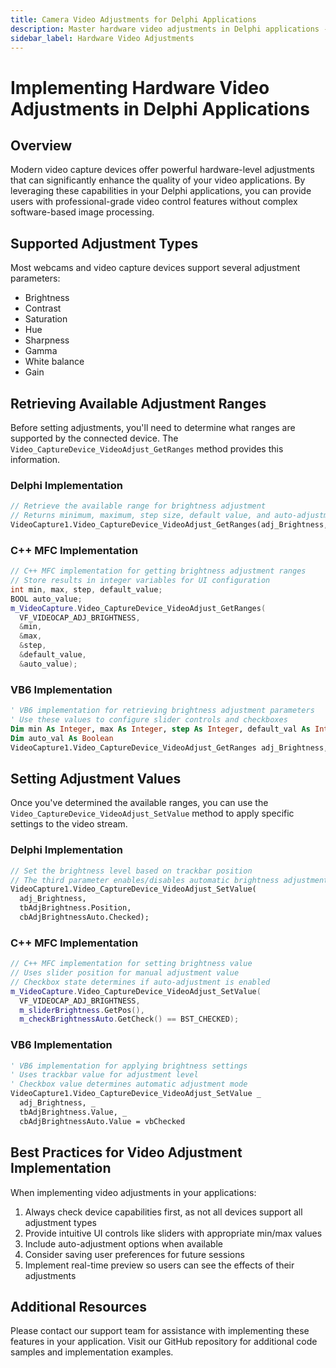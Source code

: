 ```yaml
---
title: Camera Video Adjustments for Delphi Applications
description: Master hardware video adjustments in Delphi applications - control brightness, contrast, saturation and more with TVFVideoCapture. This developer guide includes practical code examples and implementation strategies for building professional video capture solutions.
sidebar_label: Hardware Video Adjustments
---
```


# Implementing Hardware Video Adjustments in Delphi Applications

## Overview

Modern video capture devices offer powerful hardware-level adjustments that can significantly enhance the quality of your video applications. By leveraging these capabilities in your Delphi applications, you can provide users with professional-grade video control features without complex software-based image processing.

## Supported Adjustment Types

Most webcams and video capture devices support several adjustment parameters:

- Brightness
- Contrast
- Saturation
- Hue
- Sharpness
- Gamma
- White balance
- Gain

## Retrieving Available Adjustment Ranges

Before setting adjustments, you'll need to determine what ranges are supported by the connected device. The `Video_CaptureDevice_VideoAdjust_GetRanges` method provides this information.

### Delphi Implementation

```pascal
// Retrieve the available range for brightness adjustment
// Returns minimum, maximum, step size, default value, and auto-adjustment capability
VideoCapture1.Video_CaptureDevice_VideoAdjust_GetRanges(adj_Brightness, min, max, step, default, auto);
```

### C++ MFC Implementation 

```cpp
// C++ MFC implementation for getting brightness adjustment ranges
// Store results in integer variables for UI configuration
int min, max, step, default_value;
BOOL auto_value;
m_VideoCapture.Video_CaptureDevice_VideoAdjust_GetRanges(
  VF_VIDEOCAP_ADJ_BRIGHTNESS,
  &min,
  &max,
  &step,
  &default_value,
  &auto_value);
```

### VB6 Implementation

```vb
' VB6 implementation for retrieving brightness adjustment parameters
' Use these values to configure slider controls and checkboxes
Dim min As Integer, max As Integer, step As Integer, default_val As Integer
Dim auto_val As Boolean
VideoCapture1.Video_CaptureDevice_VideoAdjust_GetRanges adj_Brightness, min, max, step, default_val, auto_val
```

## Setting Adjustment Values

Once you've determined the available ranges, you can use the `Video_CaptureDevice_VideoAdjust_SetValue` method to apply specific settings to the video stream.

### Delphi Implementation

```pascal
// Set the brightness level based on trackbar position
// The third parameter enables/disables automatic brightness adjustment
VideoCapture1.Video_CaptureDevice_VideoAdjust_SetValue(
  adj_Brightness, 
  tbAdjBrightness.Position,
  cbAdjBrightnessAuto.Checked);
```

### C++ MFC Implementation

```cpp
// C++ MFC implementation for setting brightness value
// Uses slider position for manual adjustment value
// Checkbox state determines if auto-adjustment is enabled
m_VideoCapture.Video_CaptureDevice_VideoAdjust_SetValue(
  VF_VIDEOCAP_ADJ_BRIGHTNESS,
  m_sliderBrightness.GetPos(),
  m_checkBrightnessAuto.GetCheck() == BST_CHECKED);
```

### VB6 Implementation

```vb
' VB6 implementation for applying brightness settings
' Uses trackbar value for adjustment level
' Checkbox value determines automatic adjustment mode
VideoCapture1.Video_CaptureDevice_VideoAdjust_SetValue _
  adj_Brightness, _
  tbAdjBrightness.Value, _
  cbAdjBrightnessAuto.Value = vbChecked
```

## Best Practices for Video Adjustment Implementation

When implementing video adjustments in your applications:

1. Always check device capabilities first, as not all devices support all adjustment types
2. Provide intuitive UI controls like sliders with appropriate min/max values
3. Include auto-adjustment options when available
4. Consider saving user preferences for future sessions
5. Implement real-time preview so users can see the effects of their adjustments

## Additional Resources

Please contact our support team for assistance with implementing these features in your application. Visit our GitHub repository for additional code samples and implementation examples.
